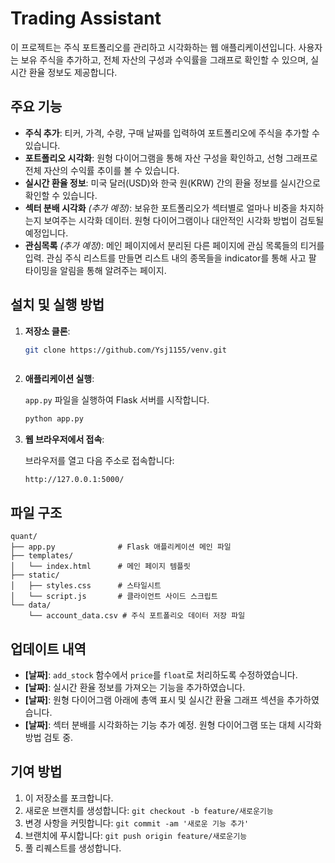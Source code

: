 # Trading Assistant

이 프로젝트는 주식 포트폴리오를 관리하고 시각화하는 웹 애플리케이션입니다. 사용자는 보유 주식을 추가하고, 전체 자산의 구성과 수익률을 그래프로 확인할 수 있으며, 실시간 환율 정보도 제공합니다.

## 주요 기능

- **주식 추가**: 티커, 가격, 수량, 구매 날짜를 입력하여 포트폴리오에 주식을 추가할 수 있습니다.
- **포트폴리오 시각화**: 원형 다이어그램을 통해 자산 구성을 확인하고, 선형 그래프로 전체 자산의 수익률 추이를 볼 수 있습니다.
- **실시간 환율 정보**: 미국 달러(USD)와 한국 원(KRW) 간의 환율 정보를 실시간으로 확인할 수 있습니다.
- **섹터 분배 시각화** *(추가 예정)*: 보유한 포트폴리오가 섹터별로 얼마나 비중을 차지하는지 보여주는 시각화 데이터. 원형 다이어그램이나 대안적인 시각화 방법이 검토될 예정입니다.
- **관심목록** *(추가 예정)*: 메인 페이지에서 분리된 다른 페이지에 관심 목록들의 티거를 입력. 관심 주식 리스트를 만들면 리스트 내의 종목들을 indicator를 통해 사고 팔 타이밍을 알림을 통해 알려주는 페이지.

## 설치 및 실행 방법

1. **저장소 클론**:

   ```bash
   git clone https://github.com/Ysj1155/venv.git
   ```
   
   ```

2. **애플리케이션 실행**:

   `app.py` 파일을 실행하여 Flask 서버를 시작합니다.

   ```bash
   python app.py
   ```

3. **웹 브라우저에서 접속**:

   브라우저를 열고 다음 주소로 접속합니다:

   ```
   http://127.0.0.1:5000/
   ```

## 파일 구조

```
quant/
├── app.py              # Flask 애플리케이션 메인 파일
├── templates/
│   └── index.html      # 메인 페이지 템플릿
├── static/
│   ├── styles.css      # 스타일시트
│   └── script.js       # 클라이언트 사이드 스크립트
└── data/
    └── account_data.csv # 주식 포트폴리오 데이터 저장 파일
```

## 업데이트 내역

- **[날짜]**: `add_stock` 함수에서 `price`를 `float`로 처리하도록 수정하였습니다.
- **[날짜]**: 실시간 환율 정보를 가져오는 기능을 추가하였습니다.
- **[날짜]**: 원형 다이어그램 아래에 총액 표시 및 실시간 환율 그래프 섹션을 추가하였습니다.
- **[날짜]**: 섹터 분배를 시각화하는 기능 추가 예정. 원형 다이어그램 또는 대체 시각화 방법 검토 중.

## 기여 방법

1. 이 저장소를 포크합니다.
2. 새로운 브랜치를 생성합니다: `git checkout -b feature/새로운기능`
3. 변경 사항을 커밋합니다: `git commit -am '새로운 기능 추가'`
4. 브랜치에 푸시합니다: `git push origin feature/새로운기능`
5. 풀 리퀘스트를 생성합니다.
